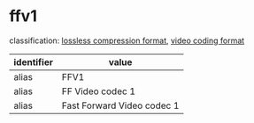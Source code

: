 # ffv1
classification: [lossless compression format](compression.md), [video coding format](video.md)

| identifier     | value
| -------------- | -----
| alias          | FFV1
| alias          | FF Video codec 1
| alias          | Fast Forward Video codec 1
